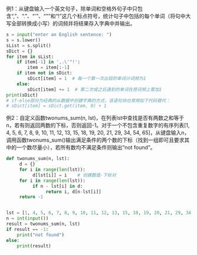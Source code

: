 例1：从键盘输入一个英文句子，除单词和空格外句子中只包含“,”、“.”、“'”、“"”和“!”这几个标点符号，统计句子中包括的每个单词（将句中大写全部转换成小写）的词频并将结果存入字典中并输出。

````Python
s = input("enter an English sentence: ")
s = s.lower()
sList = s.split()
sDict = {}
for item in sList:    
    if item[-1] in ',.\'"!':
        item = item[:-1]
    if item not in sDict:
        sDict[item] = 1  # 每一个第一次出现的单词计词频为1
    else:
        sDict[item] += 1  # 第二次或之后遇到的单词在原词频上累加1
print(sDict)
# if-else部分为经典的从数据中创建字典的方式，该语句块也常用如下代码替代：
# sDict[item] = sDict.get(item, 0) + 1
````


例2：自定义函数twonums_sum(n, lst)，在列表lst中查找是否有两数之和等于n，若有则返回两数的下标，否则返回-1。对于一个不包含重复数字的有序列表[1, 4, 5, 6, 7, 8, 9, 10, 11, 12, 13, 15, 18, 19, 20, 21, 29, 34, 54, 65]，从键盘输入n，调用函数twonums_sum()输出满足条件的两个数的下标（找到一组即可且要求其中的一个数尽量小），若所有数均不满足条件则输出“not found”。

````Python
def twonums_sum(n, lst):
     d = {}
     for i in range(len(lst)):
          d[lst[i]] = i    # 创建数值-下标对
     for i in range(len(lst)):
          if n - lst[i] in d:
               return i, d[n-lst[i]]             
     return -1


lst = [1, 4, 5, 6, 7, 8, 9, 10, 11, 12, 13, 15, 18, 19, 20, 21, 29, 34, 54, 65]
n = int(input())
result = twonums_sum(n, lst)
if result == -1:
    print("not found")
else:
    print(result)
````
